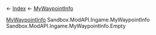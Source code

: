 ← [Index](Api-Index) ← [MyWaypointInfo](Sandbox.ModAPI.Ingame.MyWaypointInfo)

[MyWaypointInfo](Sandbox.ModAPI.Ingame.MyWaypointInfo) Sandbox.ModAPI.Ingame.MyWaypointInfo Sandbox.ModAPI.Ingame.MyWaypointInfo.Empty